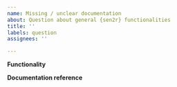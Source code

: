 ```yaml
---
name: Missing / unclear documentation
about: Question about general {sen2r} functionalities
title: ''
labels: question
assignees: ''

---
```


<!--
Use this template if you need information about {sen2r} funcionalities which are not [well] documented. You can use it also for GENERAL questions (e.g. "Is it possible to [...] with sen2r?"); instead, for questions related to use cases (or if in doubt about which template to use) please use the "Help needed" template.

Before opening a new issue:
1. please read the online documentation at https://sen2r.ranghetti.info/ (https://sen2r.ranghetti.info/reference/ in case of a question about a specific function);
2. if your question is related to the {sen2r} GUI, read the embedded documentation ("?" marks in the GUI);
3. check if the question was already been mentioned as a GitHub issue.

If your question is not general but related with your specific use case, please use the "Help needed" template.

IMPORTANT NOTES
1. Please remember that {sen2r} is not a commercial tool, so the developer is not obliged to provide assistance: please be polite, be patient if noone will answer you instantly and respect the Code of Conduct (https://sen2r.ranghetti.info/CODE-OF-CONDUCT.html)
2. Your are required to answer when details (generally outputs of R commands) are required, and to provide a feedback after opening an issue, even after solving your problem or if you are not yet interested in solving it. In the case of missing feedback, the developer reserve the right to ignore your future requests.
3. Tasks can be closed after 10 days of inactivity (you can reopen it if you need further help).
-->

**Functionality**
<!-- Add here a clear and concise description of the topic of your request (what you want to do and you do not know how to do it). -->

**Documentation reference**
<!-- Describe here which documentation you checked (e.g. specific pages from https://sen2r.ranghetti.info/, blog pages, paper at https://doi.org/10.1016/j.cageo.2020.104473, StackOverflow questions) without finding any answer. -->
